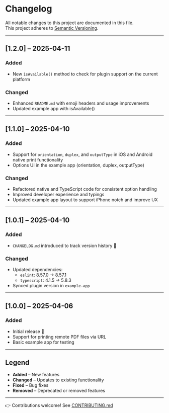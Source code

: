 # Changelog

All notable changes to this project are documented in this file.  
This project adheres to [Semantic Versioning](https://semver.org/).

---

## [1.2.0] – 2025-04-11

### Added

- New `isAvailable()` method to check for plugin support on the current platform

### Changed

- Enhanced `README.md` with emoji headers and usage improvements
- Updated example app with isAvailable()

---

## [1.1.0] – 2025-04-10

### Added

- Support for `orientation`, `duplex`, and `outputType` in iOS and Android native print functionality
- Options UI in the example app (orientation, duplex, outputType)

### Changed

- Refactored native and TypeScript code for consistent option handling
- Improved developer experience and typings
- Updated example app layout to support iPhone notch and improve UX

---

## [1.0.1] – 2025-04-10

### Added

- `CHANGELOG.md` introduced to track version history 🚀

### Changed

- Updated dependencies:
  - `eslint`: 8.57.0 → 8.57.1
  - `typescript`: 4.1.5 → 5.8.3
- Synced plugin version in `example-app`

---

## [1.0.0] – 2025-04-06

### Added

- Initial release 🎉
- Support for printing remote PDF files via URL
- Basic example app for testing

---

## Legend

- **Added** – New features
- **Changed** – Updates to existing functionality
- **Fixed** – Bug fixes
- **Removed** – Deprecated or removed features

---

👉 Contributions welcome! See [CONTRIBUTING.md](CONTRIBUTING.md)

